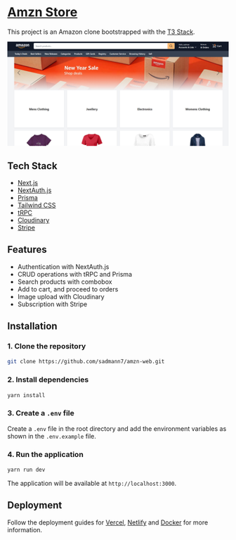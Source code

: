 # [Amzn Store](https://amzn-web.vercel.app/)

This project is an Amazon clone bootstrapped with the [T3 Stack](https://create.t3.gg/).

[![Amzn Store](./public/screenshot.png)](https://amzn-web.vercel.app/)

## Tech Stack

- [Next.js](https://nextjs.org)
- [NextAuth.js](https://next-auth.js.org)
- [Prisma](https://prisma.io)
- [Tailwind CSS](https://tailwindcss.com)
- [tRPC](https://trpc.io)
- [Cloudinary](https://cloudinary.com)
- [Stripe](https://stripe.com)

## Features

- Authentication with NextAuth.js
- CRUD operations with tRPC and Prisma
- Search products with combobox
- Add to cart, and proceed to orders
- Image upload with Cloudinary
- Subscription with Stripe

## Installation

### 1. Clone the repository

```bash
git clone https://github.com/sadmann7/amzn-web.git
```

### 2. Install dependencies

```bash
yarn install
```

### 3. Create a `.env` file

Create a `.env` file in the root directory and add the environment variables as shown in the `.env.example` file.

### 4. Run the application

```bash
yarn run dev
```

The application will be available at `http://localhost:3000`.

## Deployment

Follow the deployment guides for [Vercel](https://create.t3.gg/en/deployment/vercel), [Netlify](https://create.t3.gg/en/deployment/netlify) and [Docker](https://create.t3.gg/en/deployment/docker) for more information.
